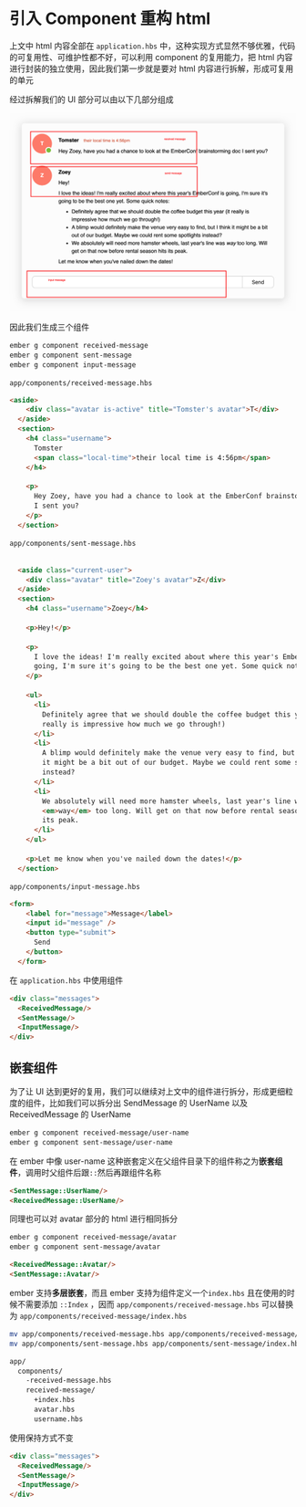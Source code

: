 # 引入 Component 重构 html

上文中 html 内容全部在 `application.hbs` 中，这种实现方式显然不够优雅，代码的可复用性、可维护性都不好，可以利用 component 的复用能力，把 html 内容进行封装的独立使用，因此我们第一步就是要对 html 内容进行拆解，形成可复用的单元

经过拆解我们的 UI 部分可以由以下几部分组成

![](./../img/messaging-app-2.png)

因此我们生成三个组件

```bash
ember g component received-message
ember g component sent-message
ember g component input-message
```

`app/components/received-message.hbs`

```html
<aside>
    <div class="avatar is-active" title="Tomster's avatar">T</div>
  </aside>
  <section>
    <h4 class="username">
      Tomster
      <span class="local-time">their local time is 4:56pm</span>
    </h4>

    <p>
      Hey Zoey, have you had a chance to look at the EmberConf brainstorming doc
      I sent you?
    </p>
  </section>
```

`app/components/sent-message.hbs`

```html

  <aside class="current-user">
    <div class="avatar" title="Zoey's avatar">Z</div>
  </aside>
  <section>
    <h4 class="username">Zoey</h4>

    <p>Hey!</p>

    <p>
      I love the ideas! I'm really excited about where this year's EmberConf is
      going, I'm sure it's going to be the best one yet. Some quick notes:
    </p>

    <ul>
      <li>
        Definitely agree that we should double the coffee budget this year (it
        really is impressive how much we go through!)
      </li>
      <li>
        A blimp would definitely make the venue very easy to find, but I think
        it might be a bit out of our budget. Maybe we could rent some spotlights
        instead?
      </li>
      <li>
        We absolutely will need more hamster wheels, last year's line was
        <em>way</em> too long. Will get on that now before rental season hits
        its peak.
      </li>
    </ul>

    <p>Let me know when you've nailed down the dates!</p>
  </section>
```

`app/components/input-message.hbs`

```html
<form>
    <label for="message">Message</label>
    <input id="message" />
    <button type="submit">
      Send
    </button>
  </form>
```

在 `application.hbs` 中使用组件

```html
<div class="messages">
  <ReceivedMessage/>
  <SentMessage/>
  <InputMessage/>
</div>
```

## 嵌套组件

为了让 UI 达到更好的复用，我们可以继续对上文中的组件进行拆分，形成更细粒度的组件，比如我们可以拆分出 SendMessage 的 UserName 以及 ReceivedMessage 的 UserName

```bash
ember g component received-message/user-name
ember g component sent-message/user-name
```

在 ember 中像 user-name 这种嵌套定义在父组件目录下的组件称之为**嵌套组件**，调用时父组件后跟`::`然后再跟组件名称

```html
<SentMessage::UserName/>
<ReceivedMessage::UserName/>
```

同理也可以对 avatar 部分的 html 进行相同拆分

```bash
ember g component received-message/avatar
ember g component sent-message/avatar
```

```html
<ReceivedMessage::Avatar/>
<SentMessage::Avatar/>
```

ember 支持**多层嵌套**，而且 ember 支持为组件定义一个`index.hbs` 且在使用的时候不需要添加 `::Index` ，因而 `app/components/received-message.hbs` 可以替换为 `app/components/received-message/index.hbs`

```bash
mv app/components/received-message.hbs app/components/received-message/index.hbs 
mv app/components/sent-message.hbs app/components/sent-message/index.hbs
```

```bash
app/
  components/
    -received-message.hbs
    received-message/
      +index.hbs
      avatar.hbs
      username.hbs
```

使用保持方式不变

```html
<div class="messages">
  <ReceivedMessage/>
  <SentMessage/>
  <InputMessage/>
</div>
```

